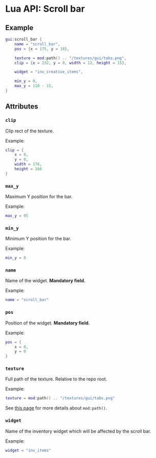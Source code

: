 # Lua API: Scroll bar

## Example

```lua
gui:scroll_bar {
	name = "scroll_bar",
	pos = {x = 175, y = 18},

	texture = mod:path() .. "/textures/gui/tabs.png",
	clip = {x = 232, y = 0, width = 12, height = 15},

	widget = "inv_creative_items",

	min_y = 0,
	max_y = 110 - 15,
}
```

## Attributes

### `clip`

Clip rect of the texture.

Example:
```lua
clip = {
	x = 0,
	y = 0,
	width = 176,
	height = 166
}
```

### `max_y`

Maximum Y position for the bar.

Example:
```lua
max_y = 95
```

### `min_y`

Minimum Y position for the bar.

Example:
```lua
min_y = 0
```

### `name`

Name of the widget. **Mandatory field.**

Example:
```lua
name = "scroll_bar"
```

### `pos`

Position of the widget. **Mandatory field.**

Example:
```lua
pos = {
	x = 0,
	y = 0
}
```

### `texture`

Full path of the texture. Relative to the repo root.

Example:
```lua
texture = mod:path() .. "/textures/gui/tabs.png"
```

See [this page](lua-api-mod.md#path) for more details about `mod:path()`.

### `widget`

Name of the inventory widget which will be affected by the scroll bar.

Example:
```lua
widget = "inv_items"
```

